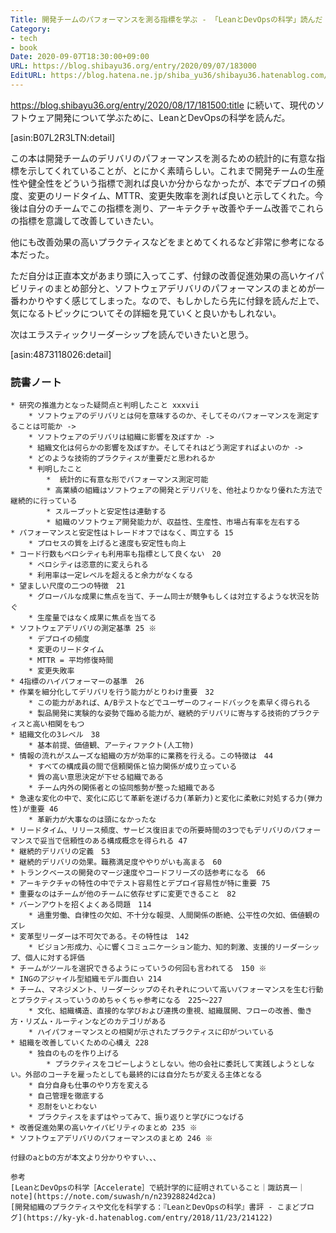 ```yaml
---
Title: 開発チームのパフォーマンスを測る指標を学ぶ - 「LeanとDevOpsの科学」読んだ
Category:
- tech
- book
Date: 2020-09-07T18:30:00+09:00
URL: https://blog.shibayu36.org/entry/2020/09/07/183000
EditURL: https://blog.hatena.ne.jp/shiba_yu36/shibayu36.hatenablog.com/atom/entry/26006613623865533
---
```


https://blog.shibayu36.org/entry/2020/08/17/181500:title に続いて、現代のソフトウェア開発について学ぶために、LeanとDevOpsの科学を読んだ。

[asin:B07L2R3LTN:detail]

この本は開発チームのデリバリのパフォーマンスを測るための統計的に有意な指標を示してくれていることが、とにかく素晴らしい。これまで開発チームの生産性や健全性をどういう指標で測れば良いか分からなかったが、本でデプロイの頻度、変更のリードタイム、MTTR、変更失敗率を測れば良いと示してくれた。今後は自分のチームでこの指標を測り、アーキテクチャ改善やチーム改善でこれらの指標を意識して改善していきたい。

他にも改善効果の高いプラクティスなどをまとめてくれるなど非常に参考になる本だった。

ただ自分は正直本文があまり頭に入ってこず、付録の改善促進効果の高いケイパビリティのまとめ部分と、ソフトウェアデリバリのパフォーマンスのまとめが一番わかりやすく感じてしまった。なので、もしかしたら先に付録を読んだ上で、気になるトピックについてその詳細を見ていくと良いかもしれない。

次はエラスティックリーダーシップを読んでいきたいと思う。

[asin:4873118026:detail]

### 読書ノート
```
* 研究の推進力となった疑問点と判明したこと xxxvii
	* ソフトウェアのデリバリとは何を意味するのか、そしてそのパフォーマンスを測定することは可能か ->
	* ソフトウェアのデリバリは組織に影響を及ぼすか -> 
	* 組織文化は何らかの影響を及ぼすか。そしてそれはどう測定すればよいのか -> 
	* どのような技術的プラクティスが重要だと思われるか
	* 判明したこと
		*  統計的に有意な形でパフォーマンス測定可能
		* 高業績の組織はソフトウェアの開発とデリバリを、他社よりかなり優れた方法で継続的に行っている
		* スループットと安定性は連動する
		* 組織のソフトウェア開発能力が、収益性、生産性、市場占有率を左右する
* パフォーマンスと安定性はトレードオフではなく、両立する 15
	* プロセスの質を上げると速度も安定性も向上
* コード行数もベロシティも利用率も指標として良くない　20
	* ベロシティは恣意的に変えられる
	* 利用率は一定レベルを超えると余力がなくなる
* 望ましい尺度の二つの特徴　21
	* グローバルな成果に焦点を当て、チーム同士が競争もしくは対立するような状況を防ぐ
	* 生産量ではなく成果に焦点を当てる
* ソフトウェアデリバリの測定基準 25 ※
	* デプロイの頻度
	* 変更のリードタイム
	* MTTR = 平均修復時間
	* 変更失敗率
* 4指標のハイパフォーマーの基準　26
* 作業を細分化してデリバリを行う能力がとりわけ重要　32
	* この能力があれば、A/Bテストなどでユーザーのフィードバックを素早く得られる
	* 製品開発に実験的な姿勢で臨める能力が、継続的デリバリに寄与する技術的プラクティスと高い相関をもつ
* 組織文化の3レベル　38
	* 基本前提、価値観、アーティファクト(人工物)
* 情報の流れがスムーズな組織の方が効率的に業務を行える。この特徴は　44
	* すべての構成員の間で信頼関係と協力関係が成り立っている
	* 質の高い意思決定が下せる組織である
	* チーム内外の関係者との協同態勢が整った組織である
* 急速な変化の中で、変化に応じて革新を遂げる力(革新力)と変化に柔軟に対処する力(弾力性)が重要 46
	* 革新力が大事なのは頭になかったな
* リードタイム、リリース頻度、サービス復旧までの所要時間の3つでもデリバリのパフォーマンスで妥当で信頼性のある構成概念を得られる 47
* 継続的デリバリの定義　53
* 継続的デリバリの効果。職務満足度ややりがいも高まる　60
* トランクベースの開発のマージ速度やコードフリーズの話参考になる　66
* アーキテクチャの特性の中でテスト容易性とデプロイ容易性が特に重要 75
* 重要なのはチームが他のチームに依存せずに変更できること　82
* バーンアウトを招くよくある問題　114
	* 過重労働、自律性の欠如、不十分な報奨、人間関係の断絶、公平性の欠如、価値観のズレ
* 変革型リーダーは不可欠である。その特性は　142
	* ビジョン形成力、心に響くコミュニケーション能力、知的刺激、支援的リーダーシップ、個人に対する評価
* チームがツールを選択できるようにっていうの何回も言われてる　150 ※
* INGのアジャイル型組織モデル面白い 214
* チーム、マネジメント、リーダーシップのそれぞれについて高いパフォーマンスを生む行動とプラクティスっていうのめちゃくちゃ参考になる　225〜227
	* 文化、組織構造、直接的な学びおよび連携の重視、組織展開、フローの改善、働き方・リズム・ルーティンなどのカテゴリがある
	* ハイパフォーマンスとの相関が示されたプラクティスに印がついている
* 組織を改善していくための心構え 228
	* 独自のものを作り上げる
		* プラクティスをコピーしようとしない。他の会社に委託して実践しようとしない。外部のコーチを雇ったとしても最終的には自分たちが変える主体となる
	* 自分自身も仕事のやり方を変える
	* 自己管理を徹底する
	* 忍耐をいとわない
	* プラクティスをまずはやってみて、振り返りと学びにつなげる
* 改善促進効果の高いケイパビリティのまとめ 235 ※
* ソフトウェアデリバリのパフォーマンスのまとめ 246 ※

付録のaとbの方が本文より分かりやすい、、、

参考
[LeanとDevOpsの科学［Accelerate］で統計学的に証明されていること｜諏訪真一｜note](https://note.com/suwash/n/n23928824d2ca)
[開発組織のプラクティスや文化を科学する：『LeanとDevOpsの科学』書評 - こまどブログ](https://ky-yk-d.hatenablog.com/entry/2018/11/23/214122)
```
